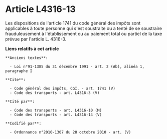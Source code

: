 # Article L4316-13

Les dispositions de l'article 1741 du code général des impôts sont applicables à toute personne qui s'est soustraite ou a
tenté de se soustraire frauduleusement à l'établissement ou au paiement total ou partiel de la taxe prévue par l'article L.
4316-3.

**Liens relatifs à cet article**

	**Anciens textes**:

	  - Loi n°91-1385 du 31 décembre 1991 - art. 2 (Ab), alinéa 1, paragraphe I

	**Cite**:

	  - Code général des impôts, CGI. - art. 1741 (V)
	  - Code des transports - art. L4316-3 (V)

	**Cité par**:

	  - Code des transports - art. L4316-10 (M)
	  - Code des transports - art. L4316-14 (V)

	**Codifié par**:

	  - Ordonnance n°2010-1307 du 28 octobre 2010 - art. (V)
